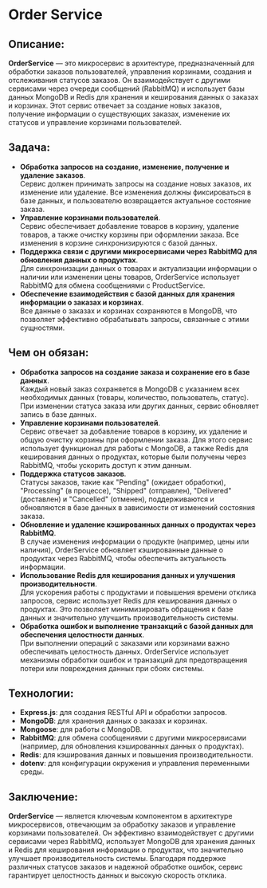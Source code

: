 # Order Service

## Описание:

**OrderService** — это микросервис в архитектуре, предназначенный для обработки заказов пользователей, управления корзинами, создания и отслеживания статусов заказов. Он взаимодействует с другими сервисами через очереди сообщений (RabbitMQ) и использует базы данных MongoDB и Redis для хранения и кеширования данных о заказах и корзинах. Этот сервис отвечает за создание новых заказов, получение информации о существующих заказах, изменение их статусов и управление корзинами пользователей.

## Задача:

- **Обработка запросов на создание, изменение, получение и удаление заказов**.  
   Сервис должен принимать запросы на создание новых заказов, их изменение или удаление. Все изменения должны фиксироваться в базе данных, и пользователю возвращается актуальное состояние заказа.
- **Управление корзинами пользователей**.  
   Сервис обеспечивает добавление товаров в корзину, удаление товаров, а также очистку корзины при оформлении заказа. Все изменения в корзине синхронизируются с базой данных.
- **Поддержка связи с другими микросервисами через RabbitMQ для обновления данных о продуктах**.  
   Для синхронизации данных о товарах и актуализации информации о наличии или изменении цены товаров, OrderService использует RabbitMQ для обмена сообщениями с ProductService.
- **Обеспечение взаимодействия с базой данных для хранения информации о заказах и корзинах**.  
   Все данные о заказах и корзинах сохраняются в MongoDB, что позволяет эффективно обрабатывать запросы, связанные с этими сущностями.

## Чем он обязан:

- **Обработка запросов на создание заказа и сохранение его в базе данных**.  
   Каждый новый заказ сохраняется в MongoDB с указанием всех необходимых данных (товары, количество, пользователь, статус). При изменении статуса заказа или других данных, сервис обновляет запись в базе данных.
- **Управление корзинами пользователей**.  
   Сервис отвечает за добавление товаров в корзину, их удаление и общую очистку корзины при оформлении заказа. Для этого сервис использует функционал для работы с MongoDB, а также Redis для кеширования данных о продуктах, которые были получены через RabbitMQ, чтобы ускорить доступ к этим данным.
- **Поддержка статусов заказов**.  
   Статусы заказов, такие как "Pending" (ожидает обработки), "Processing" (в процессе), "Shipped" (отправлен), "Delivered" (доставлен) и "Cancelled" (отменен), поддерживаются и обновляются в базе данных в зависимости от изменений состояния заказа.
- **Обновление и удаление кэшированных данных о продуктах через RabbitMQ**.  
   В случае изменения информации о продукте (например, цены или наличия), OrderService обновляет кэшированные данные о продуктах через RabbitMQ, чтобы обеспечить актуальность информации.
- **Использование Redis для кеширования данных и улучшения производительности**.  
   Для ускорения работы с продуктами и повышения времени отклика запросов, сервис использует Redis для кеширования данных о продуктах. Это позволяет минимизировать обращения к базе данных и значительно улучшить производительность системы.
- **Обработка ошибок и выполнение транзакций с базой данных для обеспечения целостности данных**.  
   При выполнении операций с заказами или корзинами важно обеспечивать целостность данных. OrderService использует механизмы обработки ошибок и транзакций для предотвращения потери или повреждения данных при сбоях системы.

## Технологии:

- **Express.js**: для создания RESTful API и обработки запросов.
- **MongoDB**: для хранения данных о заказах и корзинах.
- **Mongoose**: для работы с MongoDB.
- **RabbitMQ**: для обмена сообщениями с другими микросервисами (например, для обновления кэшированных данных о продуктах).
- **Redis**: для кэширования данных и повышения производительности.
- **dotenv**: для конфигурации окружения и управления переменными среды.

## Заключение:

**OrderService** — является ключевым компонентом в архитектуре микросервисов, отвечающим за обработку заказов и управление корзинами пользователей. Он эффективно взаимодействует с другими сервисами через RabbitMQ, использует MongoDB для хранения данных и Redis для кеширования информации о продуктах, что значительно улучшает производительность системы. Благодаря поддержке различных статусов заказов и надежной обработке ошибок, сервис гарантирует целостность данных и высокую скорость отклика.
